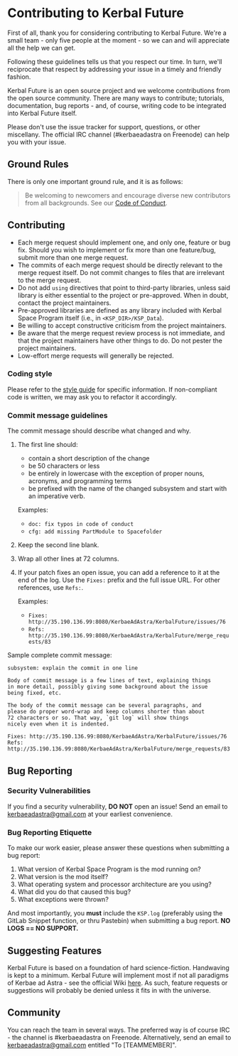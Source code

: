 # Contributing to Kerbal Future

First of all, thank you for considering contributing to Kerbal Future. We're a small team - only five people at the moment - so we can and will appreciate all the help we can get.

Following these guidelines tells us that you respect our time. In turn, we'll reciprocate that respect by addressing your issue in a timely and friendly fashion.

Kerbal Future is an open source project and we welcome contributions from the open source community. There are many ways to contribute; tutorials, documentation, bug reports - and, of course, writing code to be integrated into Kerbal Future itself.

Please don't use the issue tracker for support, questions, or other miscellany. The official IRC channel (#kerbaeadastra on Freenode) can help you with your issue.

## Ground Rules

There is only one important ground rule, and it is as follows:
> Be welcoming to newcomers and encourage diverse new contributors from all backgrounds. See our [Code of Conduct](http://35.190.136.99:3000/KerbaeAdAstra/KerbalFuture/blob/Documentation/CODE_OF_CONDUCT.md).

## Contributing

* Each merge request should implement one, and only one, feature or bug fix. Should you wish to implement or fix more than one feature/bug, submit more than one merge request.
* The commits of each merge request should be directly relevant to the merge request itself. Do not commit changes to files that are irrelevant to the merge request.
* Do not add `using` directives that point to third-party libraries, unless said library is either essential to the project or pre-approved. When in doubt, contact the project maintainers.
* Pre-approved libraries are defined as any library included with Kerbal Space Program itself (i.e., in `<KSP_DIR>/KSP_Data`).
* Be willing to accept constructive criticism from the project maintainers.
* Be aware that the merge request review process is not immediate, and that the project maintainers have other things to do. Do not pester the project maintainers.
* Low-effort merge requests will generally be rejected.

### Coding style

Please refer to the [style guide](http://35.190.136.99:8080/KerbaeAdAstra/KerbalFuture/blob/Documentation/STYLEGUIDE.md) for specific information. If non-compliant code is written, we may ask you to refactor it accordingly.

### Commit message guidelines

The commit message should describe what changed and why.

1. The first line should:
   * contain a short description of the change
   * be 50 characters or less
   * be entirely in lowercase with the exception of proper nouns, acronyms, and programming terms
   * be prefixed with the name of the changed subsystem and start with an imperative verb.

   Examples:
   * `doc: fix typos in code of conduct`
   * `cfg: add missing PartModule to Spacefolder`

1. Keep the second line blank.
1. Wrap all other lines at 72 columns.

1. If your patch fixes an open issue, you can add a reference to it at the end of the log. Use the `Fixes:` prefix and the full issue URL. For other references, use `Refs:`.

   Examples:
   * `Fixes: http://35.190.136.99:8080/KerbaeAdAstra/KerbalFuture/issues/76`
   * `Refs: http://35.190.136.99:8080/KerbaeAdAstra/KerbalFuture/merge_requests/83`

Sample complete commit message:

```plaintext
subsystem: explain the commit in one line

Body of commit message is a few lines of text, explaining things
in more detail, possibly giving some background about the issue
being fixed, etc.

The body of the commit message can be several paragraphs, and
please do proper word-wrap and keep columns shorter than about
72 characters or so. That way, `git log` will show things
nicely even when it is indented.

Fixes: http://35.190.136.99:8080/KerbaeAdAstra/KerbalFuture/issues/76
Refs: http://35.190.136.99:8080/KerbaeAdAstra/KerbalFuture/merge_requests/83
```

## Bug Reporting

### Security Vulnerabilities

If you find a security vulnerability, **DO NOT** open an issue! Send an email to kerbaeadastra@gmail.com at your earliest convenience.

### Bug Reporting Etiquette

To make our work easier, please answer these questions when submitting a bug report:

1. What version of Kerbal Space Program is the mod running on?
1. What version is the mod itself?
1. What operating system and processor architecture are you using?
1. What did you do that caused this bug?
1. What exceptions were thrown?

And most importantly, you **must** include the `KSP.log` (preferably using the GitLab Snippet function, or thru Pastebin) when submitting a bug report. **NO LOGS == NO SUPPORT.**

## Suggesting Features

Kerbal Future is based on a foundation of hard science-fiction. Handwaving is kept to a minimum. Kerbal Future will implement most if not all paradigms of Kerbae ad Astra - see the official Wiki [here](http://35.190.136.99/w/). As such, feature requests or suggestions will probably be denied unless it fits in with the universe.

## Community

You can reach the team in several ways. The preferred way is of course IRC - the channel is #kerbaeadastra on Freenode. Alternatively, send an email to kerbaeadastra@gmail.com entitled "To [TEAMMEMBER]".
